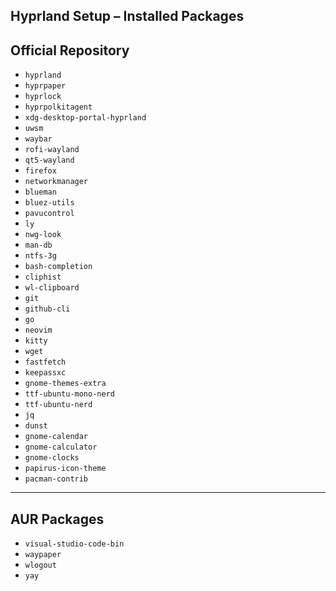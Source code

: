 ## Hyprland Setup – Installed Packages

## Official Repository
- `hyprland`
- `hyprpaper`
- `hyprlock`
- `hyprpolkitagent`
- `xdg-desktop-portal-hyprland`
- `uwsm`
- `waybar`
- `rofi-wayland`
- `qt5-wayland`
- `firefox`
- `networkmanager`
- `blueman`
- `bluez-utils`
- `pavucontrol`
- `ly`
- `nwg-look`
- `man-db`
- `ntfs-3g`
- `bash-completion`
- `cliphist`
- `wl-clipboard`
- `git`
- `github-cli`
- `go`
- `neovim`
- `kitty`
- `wget`
- `fastfetch`
- `keepassxc`
- `gnome-themes-extra`
- `ttf-ubuntu-mono-nerd`
- `ttf-ubuntu-nerd`
- `jq`
- `dunst`
- `gnome-calendar`
- `gnome-calculator`
- `gnome-clocks`
- `papirus-icon-theme`
- `pacman-contrib`

---

## AUR Packages
- `visual-studio-code-bin`
- `waypaper`
- `wlogout`
- `yay`